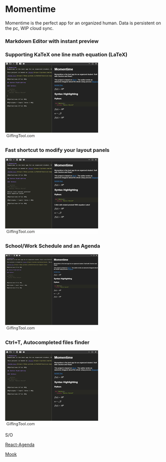 # Momentime
Momentime is the perfect app for an organized human.
Data is persistent on the pc, WIP cloud sync.


### Markdown Editor with instant preview

### Supporting KaTeX one line math equation (LaTeX)

<img src="https://github.com/ldlac/Momentime/blob/master/editorpreview.gif">


### Fast shortcut to modify your layout panels

<img src="https://github.com/ldlac/Momentime/blob/master/fastshortcuts.gif">


### School/Work Schedule and an Agenda

<img src="https://github.com/ldlac/Momentime/blob/master/schedule.gif">


### Ctrl+T, Autocompleted files finder

<img src="https://github.com/ldlac/Momentime/blob/master/newfilectrlt.gif">

S/O

[React-Agenda](https://www.npmjs.com/package/react-agenda)

[Mook](https://github.com/kazuar/mook)
